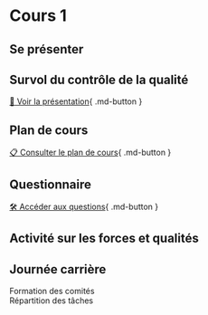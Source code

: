 # Cours 1
## Se présenter

## Survol du contrôle de la qualité
 [📁 Voir la présentation](https://cmontmorency365-my.sharepoint.com/:b:/g/personal/lora_boisvert_cmontmorency_qc_ca/EXpMuzcjcWdNrcXFSDrytVABCaPEC6RjvDmTv8FVVMSF1g?e=8Jn9KU){ .md-button }       

## Plan de cours
 
[📋 Consulter le plan de cours](https://cmontmorency365-my.sharepoint.com/:b:/g/personal/lora_boisvert_cmontmorency_qc_ca/EcqCqA-qXuZIoCr18ERuHJoBxXxthafuzz1Zf4cRIkcGhw?e=gxqAFc){ .md-button }         


 ## Questionnaire     
  [🛠️ Accéder aux questions](https://forms.office.com/r/MUa8T3fCXa){ .md-button }           

      
## Activité sur les forces et qualités
         
## Journée carrière     
Formation des comités      
Répartition des tâches



